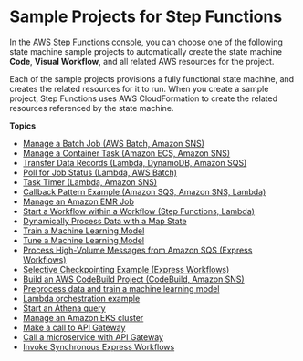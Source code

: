 # Sample Projects for Step Functions<a name="create-sample-projects"></a>

In the [AWS Step Functions console](https://console.aws.amazon.com/states/home?region=us-east-1#/), you can choose one of the following state machine sample projects to automatically create the state machine **Code**, **Visual Workflow**, and all related AWS resources for the project\. 

Each of the sample projects provisions a fully functional state machine, and creates the related resources for it to run\. When you create a sample project, Step Functions uses AWS CloudFormation to create the related resources referenced by the state machine\.

**Topics**
+ [Manage a Batch Job \(AWS Batch, Amazon SNS\)](batch-job-notification.md)
+ [Manage a Container Task \(Amazon ECS, Amazon SNS\)](sample-project-container-task-notification.md)
+ [Transfer Data Records \(Lambda, DynamoDB, Amazon SQS\)](sample-project-transfer-data-sqs.md)
+ [Poll for Job Status \(Lambda, AWS Batch\)](sample-project-job-poller.md)
+ [Task Timer \(Lambda, Amazon SNS\)](task-timer-sample.md)
+ [Callback Pattern Example \(Amazon SQS, Amazon SNS, Lambda\)](callback-task-sample-sqs.md)
+ [Manage an Amazon EMR Job](sample-emr-job.md)
+ [Start a Workflow within a Workflow \(Step Functions, Lambda\)](sample-start-workflow.md)
+ [Dynamically Process Data with a Map State](sample-map-state.md)
+ [Train a Machine Learning Model](sample-train-model.md)
+ [Tune a Machine Learning Model](sample-hyper-tuning.md)
+ [Process High\-Volume Messages from Amazon SQS \(Express Workflows\)](sample-project-express-high-volume-sqs.md)
+ [Selective Checkpointing Example \(Express Workflows\)](sample-project-express-selective-checkpointing.md)
+ [Build an AWS CodeBuild Project \(CodeBuild, Amazon SNS\)](sample-project-codebuild.md)
+ [Preprocess data and train a machine learning model](sample-preprocess-feature-transform.md)
+ [Lambda orchestration example](sample-lambda-orchestration.md)
+ [Start an Athena query](sample-athena-query.md)
+ [Manage an Amazon EKS cluster](sample-eks-cluster.md)
+ [Make a call to API Gateway](sample-apigateway-workflow.md)
+ [Call a microservice with API Gateway](sample-apigateway-ecs-workflow.md)
+ [Invoke Synchronous Express Workflows](synchronous-execution.md)